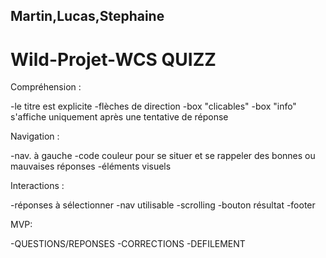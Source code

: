## Martin,Lucas,Stephaine

# Wild-Projet-WCS QUIZZ

Compréhension :

-le titre est explicite 
-flèches de direction
-box "clicables"
-box "info" s'affiche uniquement après une tentative de réponse

Navigation :

-nav. à gauche
-code couleur pour se situer et se rappeler des bonnes ou mauvaises réponses
-éléments visuels

Interactions :

-réponses à sélectionner
-nav utilisable
-scrolling
-bouton résultat
-footer

MVP:

-QUESTIONS/REPONSES
-CORRECTIONS
-DEFILEMENT
